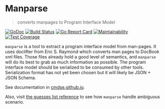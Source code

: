 # Manparse

> converts manpages to Program Interface Model

[![GoDoc](https://godoc.org/github.com/cmdse/manparse?status.svg)](https://godoc.org/github.com/cmdse/manparse)
[![Build Status](https://travis-ci.org/cmdse/manparse.svg?branch=master)](https://travis-ci.org/cmdse/manparse)
[![Go Report Card](https://goreportcard.com/badge/github.com/cmdse/manparse)](https://goreportcard.com/report/github.com/cmdse/manparse)
[![Maintainability](https://api.codeclimate.com/v1/badges/b07e1f08a9b118679e17/maintainability)](https://codeclimate.com/github/cmdse/manparse/maintainability)
[![Test Coverage](https://api.codeclimate.com/v1/badges/b07e1f08a9b118679e17/test_coverage)](https://codeclimate.com/github/cmdse/manparse/test_coverage)

`manparse` is a tool to extract a program interface model from man-pages. It uses doclifter from Eric S. Raymond which converts man pages to DocBook xml files. Those files already hold a good level of semantics, and `manparse` will do its best to grab as much information as possible. The program interface model should be serialized to be consumed by other tools. Serialization format has not yet been chosen but it will likely be JSON + JSON Schema.

See documentation in [cmdse.github.io](https://cmdse.github.io/pages/manparse.html).

Also, visit [the guesses list reference](/GUESSES.MD) to see how `manparse` handle ambiguous scenario.
